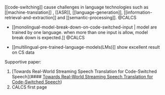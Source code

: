 [[code-switching]] cause challenges in language technologies such as [[machine-translation]] , [[ASR]], [[language-generation]], [[information-retrieval-and-extraction]] and [[semantic-processing]]. @CALCS

- [[monolingual-model-break-down-on-code-switched-input | model are trained by one language. when more than one input is allow, model break down is expected.]] @CALCS

- [[multilingual-pre-trained-language-models(LMs)]] show excellent result on CS data


Supportive paper:
1. [Towards Real-World Streaming Speech Translation for Code-Switched Speech](#### [Towards Real-World Streaming Speech Translation for Code-Switched Speech](https://openreview.net/forum?id=kLMxqfd7ol))
2. CALCS first page
